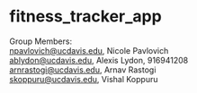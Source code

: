 # fitness_tracker_app

Group Members:  
npavlovich@ucdavis.edu, Nicole Pavlovich  
ablydon@ucdavis.edu, Alexis Lydon, 916941208  
arnrastogi@ucdavis.edu, Arnav Rastogi  
skoppuru@ucdavis.edu, Vishal Koppuru  

